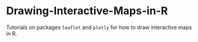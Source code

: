 # Drawing-Interactive-Maps-in-R
Tutorials on packages `leaflet` and `plotly` for how to draw interactive maps in R.
